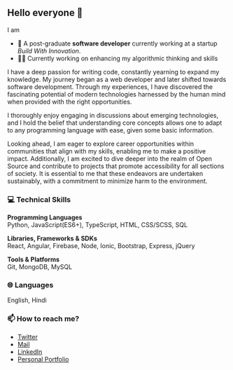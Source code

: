 ## Hello everyone 👋

I am
- 🏫 A post-graduate **software developer** currently working at a startup _Build With Innovation_.
- 👨‍💻 Currently working on enhancing my algorithmic thinking and skills

I have a deep passion for writing code, constantly yearning to expand my knowledge. My journey began as a web developer and later shifted towards software development. Through my experiences, I have discovered the fascinating potential of modern technologies harnessed by the human mind when provided with the right opportunities.

I thoroughly enjoy engaging in discussions about emerging technologies, and I hold the belief that understanding core concepts allows one to adapt to any programming language with ease, given some basic information.

Looking ahead, I am eager to explore career opportunities within communities that align with my skills, enabling me to make a positive impact. Additionally, I am excited to dive deeper into the realm of Open Source and contribute to projects that promote accessibility for all sections of society. It is essential to me that these endeavors are undertaken sustainably, with a commitment to minimize harm to the environment.

### 💻 Technical Skills
**Programming Languages**  
Python, JavaScript(ES6+), TypeScript, HTML, CSS/SCSS, SQL

**Libraries, Frameworks & SDKs**  
React, Angular, Firebase, Node, Ionic, Bootstrap, Express, jQuery

**Tools & Platforms**  
Git, MongoDB, MySQL

### 🌐 Languages  
English, Hindi

### 📫 How to reach me?
- [Twitter](https://twitter.com/vip_sh18)
- [Mail](mailto:vipulsharma9696@gmail.com)
- [LinkedIn](https://www.linkedin.com/in/vipul-sharma18/)
- [Personal Portfolio](https://vipsh18.github.io/)

<!--
- 🔭 I’m currently working on ...
- 🌱 I’m currently learning ...
- 👯 I’m looking to collaborate on ...
- 🤔 I’m looking for help with ...
- 💬 Ask me about ...
- 😄 Pronouns: ..
-->
